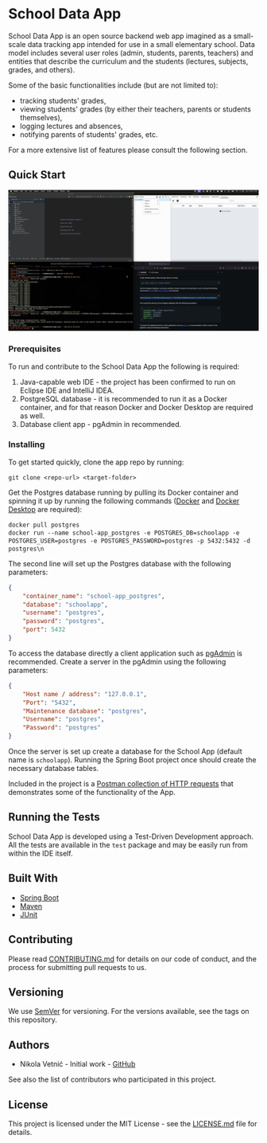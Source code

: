 # School Data App

School Data App is an open source backend web app imagined as a small-scale data tracking app intended for use in a small elementary school. Data model includes several user roles (admin, students, parents, teachers) and entities that describe the curriculum and the students (lectures, subjects, grades, and others).

Some of the basic functionalities include (but are not limited to):

-   tracking students' grades,
-   viewing students' grades (by either their teachers, parents or students themselves),
-   logging lectures and absences,
-   notifying parents of students' grades, etc.

For a more extensive list of features please consult the following section.

## Quick Start

[<img src="./yt-thumb.jpg">](https://youtu.be/sElTN4UqzYE)

### Prerequisites

To run and contribute to the School Data App the following is required:

1. Java-capable web IDE - the project has been confirmed to run on Eclipse IDE and IntelliJ IDEA.
2. PostgreSQL database - it is recommended to run it as a Docker container, and for that reason Docker and Docker Desktop are required as well.
3. Database client app - pgAdmin in recommended.

### Installing

To get started quickly, clone the app repo by running:

```console
git clone <repo-url> <target-folder>
```

Get the Postgres database running by pulling its Docker container and spinning it up by running the following commands ([Docker](https://docs.docker.com/engine/install/) and [Docker Desktop](https://www.docker.com/products/docker-desktop/) are required):

```console
docker pull postgres
docker run --name school-app_postgres -e POSTGRES_DB=schoolapp -e POSTGRES_USER=postgres -e POSTGRES_PASSWORD=postgres -p 5432:5432 -d postgres\n
```

The second line will set up the Postgres database with the following parameters:

```json
{
    "container_name": "school-app_postgres",
    "database": "schoolapp",
    "username": "postgres",
    "password": "postgres",
    "port": 5432
}
```

To access the database directly a client application such as [pgAdmin](https://www.pgadmin.org/download/) is recommended. Create a server in the pgAdmin using the following parameters:

```json
{
    "Host name / address": "127.0.0.1",
    "Port": "5432",
    "Maintenance database": "postgres",
    "Username": "postgres",
    "Password": "postgres"
}
```

Once the server is set up create a database for the School App (default name is `schoolapp`). Running the Spring Boot project once should create the necessary database tables.

Included in the project is a [Postman collection of HTTP requests](./postman/school-app.postman_collection.json) that demonstrates some of the functionality of the App.

## Running the Tests

School Data App is developed using a Test-Driven Development approach. All the tests are available in the `test` package and may be easily run from within the IDE itself.

## Built With

-   [Spring Boot](https://spring.io/projects/spring-boot/)
-   [Maven](https://maven.apache.org/)
-   [JUnit](https://junit.org/junit5/)

## Contributing

Please read [CONTRIBUTING.md](./CONTRIBUTING.md) for details on our code of conduct, and the process for submitting pull requests to us.

## Versioning

We use [SemVer](https://semver.org/) for versioning. For the versions available, see the tags on this repository.

## Authors

-   Nikola Vetnić - Initial work - [GitHub](https://github.com/NikolaVetnic)

See also the list of contributors who participated in this project.

## License

This project is licensed under the MIT License - see the [LICENSE.md](./LICENSE.md) file for details.
